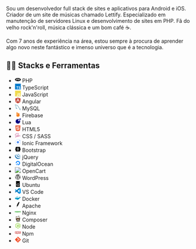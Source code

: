Sou um desenvolvedor full stack de sites e aplicativos para Android e iOS. Criador de um site de músicas chamado Lettify. Especializado em manutenção de servidores Linux e desenvolvimento de sites em PHP. Fã do velho rock'n'roll, música clássica e um bom café ☕.

Com 7 anos de experiência na área, estou sempre à procura de aprender algo novo neste fantástico e imenso universo que é a tecnologia. 

## 🧑‍💻 Stacks e Ferramentas
+ <img height="16" align="bottom" src="https://github.com/devicons/devicon/blob/master/icons/php/php-plain.svg"> PHP
+ <img height="16" src="https://github.com/devicons/devicon/blob/master/icons/typescript/typescript-plain.svg"> TypeScript
+ <img height="16" src="https://github.com/devicons/devicon/blob/master/icons/javascript/javascript-plain.svg"> JavaScript
+ <img height="16" src="https://github.com/devicons/devicon/blob/master/icons/angularjs/angularjs-plain.svg"> Angular
+ <img height="16" src="https://github.com/devicons/devicon/blob/master/icons/mysql/mysql-plain.svg"> MySQL
+ <img height="16" src="https://github.com/devicons/devicon/blob/master/icons/firebase/firebase-plain.svg"> Firebase
+ <img height="16" src="https://github.com/devicons/devicon/blob/master/icons/lua/lua-plain.svg"> Lua
+ <img height="16" src="https://github.com/devicons/devicon/blob/master/icons/html5/html5-plain.svg"> HTML5
+ <img height="16" src="https://github.com/devicons/devicon/blob/master/icons/sass/sass-original.svg"> CSS / SASS
+ <img height="16" src="https://github.com/devicons/devicon/blob/master/icons/ionic/ionic-original.svg"> Ionic Framework
+ <img height="16" src="https://github.com/devicons/devicon/blob/master/icons/bootstrap/bootstrap-plain.svg"> Bootstrap
+ <img height="16" src="https://github.com/devicons/devicon/blob/master/icons/jquery/jquery-plain.svg"> jQuery
+ <img height="16" src="https://github.com/devicons/devicon/blob/master/icons/digitalocean/digitalocean-original.svg"> DigitalOcean
+ <img height="16" src="https://upload.wikimedia.org/wikipedia/commons/1/1a/OpenCart_icon.svg"> OpenCart
+ <img height="16" src="https://github.com/devicons/devicon/blob/master/icons/wordpress/wordpress-plain.svg"> WordPress
+ <img height="16" src="https://github.com/devicons/devicon/blob/master/icons/ubuntu/ubuntu-plain.svg"> Ubuntu
+ <img height="16" src="https://github.com/devicons/devicon/blob/master/icons/vscode/vscode-original.svg"> VS Code
+ <img height="16" src="https://github.com/devicons/devicon/blob/master/icons/docker/docker-plain.svg"> Docker
+ <img height="16" src="https://github.com/devicons/devicon/blob/master/icons/apache/apache-plain.svg"> Apache
+ <img height="16" src="https://github.com/devicons/devicon/blob/master/icons/nginx/nginx-original.svg"> Nginx
+ <img height="16" src="https://github.com/devicons/devicon/blob/master/icons/composer/composer-original.svg"> Composer
+ <img height="16" src="https://github.com/devicons/devicon/blob/master/icons/nodejs/nodejs-original.svg"> Node
+ <img height="16" src="https://github.com/devicons/devicon/blob/master/icons/npm/npm-original-wordmark.svg"> Npm
+ <img height="16" src="https://github.com/devicons/devicon/blob/master/icons/git/git-original.svg"> Git

<!--
**willdevx/willdevx** is a ✨ _special_ ✨ repository because its `README.md` (this file) appears on your GitHub profile.

Here are some ideas to get you started:

- 🔭 I’m currently working on ...
- 🌱 I’m currently learning ...
- 👯 I’m looking to collaborate on ...
- 🤔 I’m looking for help with ...
- 💬 Ask me about ...
- 📫 How to reach me: ...
- 😄 Pronouns: ...
- ⚡ Fun fact: ...
-->
